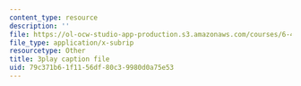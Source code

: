 ```yaml
---
content_type: resource
description: ''
file: https://ol-ocw-studio-app-production.s3.amazonaws.com/courses/6-451-principles-of-digital-communication-ii-spring-2005/79c371b61f1156df80c39980d0a75e53_DNoNTre2Cf4.vtt
file_type: application/x-subrip
resourcetype: Other
title: 3play caption file
uid: 79c371b6-1f11-56df-80c3-9980d0a75e53
---
```

